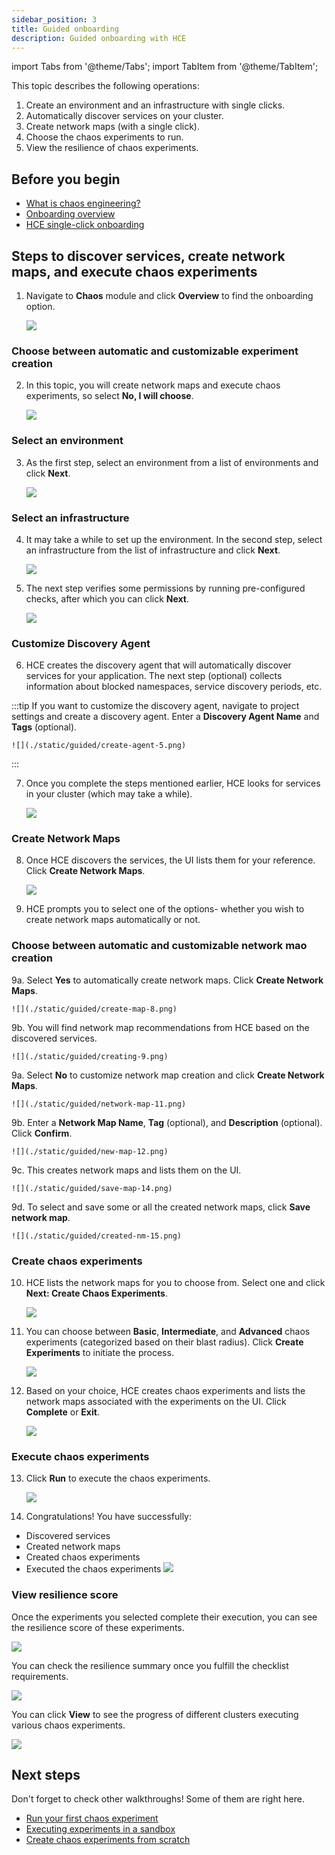 ```yaml
---
sidebar_position: 3
title: Guided onboarding
description: Guided onboarding with HCE
---
```


import Tabs from '@theme/Tabs';
import TabItem from '@theme/TabItem';

This topic describes the following operations:
1. Create an environment and an infrastructure with single clicks.
2. Automatically discover services on your cluster.
3. Create network maps (with a single click).
4. Choose the chaos experiments to run.
5. View the resilience of chaos experiments.

## Before you begin

* [What is chaos engineering?](/docs/chaos-engineering/get-started/overview)
* [Onboarding overview](/docs/chaos-engineering/get-started/onboarding/hce-onboarding.md)
* [HCE single-click onboarding](/docs/chaos-engineering/get-started/onboarding/single-click-onboarding.md)

## Steps to discover services, create network maps, and execute chaos experiments

1. Navigate to **Chaos** module and click **Overview** to find the onboarding option.

    ![](./static/guided/select-cluster-0.png)

### Choose between automatic and customizable experiment creation

2. In this topic, you will create network maps and execute chaos experiments, so select **No, I will choose**.

    ![](./static/guided/select-1.png)

### Select an environment

3. As the first step, select an environment from a list of environments and click **Next**.

    ![](./static/guided/select-env-2.png)

### Select an infrastructure
4. It may take a while to set up the environment. In the second step, select an infrastructure from the list of infrastructure and click **Next**.

    ![](./static/guided/select-infra-3.png)

5. The next step verifies some permissions by running pre-configured checks, after which you can click **Next**.

    ![](./static/guided/run-checks-4.png)

### Customize Discovery Agent

6. HCE creates the discovery agent that will automatically discover services for your application. The next step (optional) collects information about blocked namespaces, service discovery periods, etc.

:::tip
If you want to customize the discovery agent, navigate to project settings and create a discovery agent. Enter a **Discovery Agent Name** and **Tags** (optional).

    ![](./static/guided/create-agent-5.png)
:::

7. Once you complete the steps mentioned earlier, HCE looks for services in your cluster (which may take a while).

    ![](./static/guided/discover-services-6.png)

### Create Network Maps

8. Once HCE discovers the services, the UI lists them for your reference. Click **Create Network Maps**.

    ![](./static/guided/discovery-complete-7.png)

9. HCE prompts you to select one of the options- whether you wish to create network maps automatically or not.

### Choose between automatic and customizable network mao creation

<Tabs>
 <TabItem value="Automatic">

9a. Select **Yes** to automatically create network maps. Click **Create Network Maps**.

    ![](./static/guided/create-map-8.png)

9b. You will find network map recommendations from HCE based on the discovered services.

    ![](./static/guided/creating-9.png)

</TabItem>

<TabItem value="Customize">

9a. Select **No** to customize network map creation and click **Create Network Maps**.

    ![](./static/guided/network-map-11.png)

9b. Enter a **Network Map Name**, **Tag** (optional), and **Description** (optional). Click **Confirm**.

    ![](./static/guided/new-map-12.png)

9c. This creates network maps and lists them on the UI.

    ![](./static/guided/save-map-14.png)

9d. To select and save some or all the created network maps, click **Save network map**.

    ![](./static/guided/created-nm-15.png)

</TabItem>
</Tabs>

### Create chaos experiments

10. HCE lists the network maps for you to choose from. Select one and click **Next: Create Chaos Experiments**.

    ![](./static/guided/list-map-10.png)

11. You can choose between **Basic**, **Intermediate**, and **Advanced** chaos experiments (categorized based on their blast radius). Click **Create Experiments** to initiate the process.

    ![](./static/guided/choose-exp-17.png)

12. Based on your choice, HCE creates chaos experiments and lists the network maps associated with the experiments on the UI. Click **Complete** or **Exit**.

    ![](./static/guided/done-creating-19.png)

### Execute chaos experiments

13. Click **Run** to execute the chaos experiments.

    ![](./static/guided/sample-exp-20.png)

14. Congratulations! You have successfully:

 - Discovered services
 - Created network maps
 - Created chaos experiments
 - Executed the chaos experiments
    ![](./static/guided/summary-21.png)

### View resilience score

Once the experiments you selected complete their execution, you can see the resilience score of these experiments.

![](./static/guided/res-score-22.png)

You can check the resilience summary once you fulfill the checklist requirements.

 ![](./static/guided/view-progress-23.png)

You can click **View** to see the progress of different clusters executing various chaos experiments.

 ![](./static/guided/view-cluster-res-24.png)

## Next steps

Don't forget to check other walkthroughs! Some of them are right here.

* [Run your first chaos experiment](/docs/chaos-engineering/get-started/tutorials/first-chaos-engineering.md)
* [Executing experiments in a sandbox](/docs/chaos-engineering/certifications/run-experiments-in-sandbox.md)
* [Create chaos experiments from scratch](/docs/chaos-engineering/get-started/tutorials/chaos-experiment-from-blank-canvas.md)
